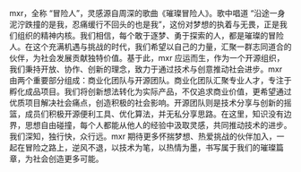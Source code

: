 mxr，全称 “冒险人”，灵感源自周深的歌曲《璀璨冒险人》。歌中唱道 “沿途一身泥泞跌撞的是我，忍痛缓行不回头的也是我”，这份对梦想的执着与无畏，正是我们组织的精神内核。我们相信，每个敢于逐梦、勇于探索的人，都是璀璨的冒险人。​
在这个充满机遇与挑战的时代，我们希望以自己的力量，汇聚一群志同道合的伙伴，为社会发展贡献独特价值。基于此，mxr 应运而生，作为一个开源组织，我们秉持开放、协作、创新的理念，致力于通过技术与创意推动社会进步。​
mxr 由两个重要部分组成：商业化团队与开源团队。商业化团队汇聚专业人才，专注于孵化成品项目。我们将创新想法转化为实际产品，不仅追求商业价值，更希望通过优质项目解决社会痛点，创造积极的社会影响。开源团队则是技术分享与创新的摇篮，成员们积极开源便利工具、优化算法，并无私分享思路。在这里，知识没有边界，思想自由碰撞，每个人都能从他人的经验中汲取灵感，共同推动技术的进步。​
我们深知，独行快，众行远。mxr 期待更多怀揣梦想、热爱挑战的伙伴加入，一起在冒险之路上，逆风不退，以技术为笔，以热情为墨，书写属于我们的璀璨篇章，为社会创造更多可能。
